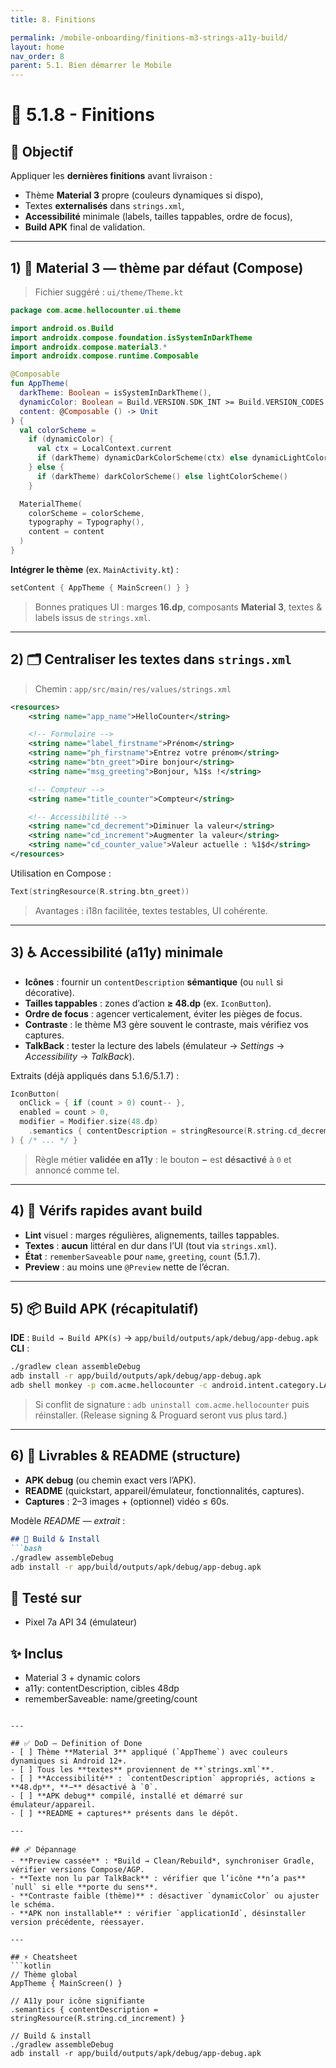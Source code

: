 ```yaml
---
title: 8. Finitions

permalink: /mobile-onboarding/finitions-m3-strings-a11y-build/
layout: home
nav_order: 8
parent: 5.1. Bien démarrer le Mobile
---
```


# 📘 5.1.8 - Finitions 

## 🎯 Objectif
Appliquer les **dernières finitions** avant livraison :
- Thème **Material 3** propre (couleurs dynamiques si dispo),
- Textes **externalisés** dans `strings.xml`,
- **Accessibilité** minimale (labels, tailles tappables, ordre de focus),
- **Build APK** final de validation.

---

## 1) 🎨 Material 3 — thème par défaut (Compose)

> Fichier suggéré : `ui/theme/Theme.kt`

```kotlin
package com.acme.hellocounter.ui.theme

import android.os.Build
import androidx.compose.foundation.isSystemInDarkTheme
import androidx.compose.material3.*
import androidx.compose.runtime.Composable

@Composable
fun AppTheme(
  darkTheme: Boolean = isSystemInDarkTheme(),
  dynamicColor: Boolean = Build.VERSION.SDK_INT >= Build.VERSION_CODES.S,
  content: @Composable () -> Unit
) {
  val colorScheme =
    if (dynamicColor) {
      val ctx = LocalContext.current
      if (darkTheme) dynamicDarkColorScheme(ctx) else dynamicLightColorScheme(ctx)
    } else {
      if (darkTheme) darkColorScheme() else lightColorScheme()
    }

  MaterialTheme(
    colorScheme = colorScheme,
    typography = Typography(),
    content = content
  )
}
````

**Intégrer le thème** (ex. `MainActivity.kt`) :

```kotlin
setContent { AppTheme { MainScreen() } }
```

> Bonnes pratiques UI : marges **16.dp**, composants **Material 3**, textes & labels issus de `strings.xml`.

---

## 2) 🗂️ Centraliser les textes dans `strings.xml`

> Chemin : `app/src/main/res/values/strings.xml`

```xml
<resources>
    <string name="app_name">HelloCounter</string>

    <!-- Formulaire -->
    <string name="label_firstname">Prénom</string>
    <string name="ph_firstname">Entrez votre prénom</string>
    <string name="btn_greet">Dire bonjour</string>
    <string name="msg_greeting">Bonjour, %1$s !</string>

    <!-- Compteur -->
    <string name="title_counter">Compteur</string>

    <!-- Accessibilité -->
    <string name="cd_decrement">Diminuer la valeur</string>
    <string name="cd_increment">Augmenter la valeur</string>
    <string name="cd_counter_value">Valeur actuelle : %1$d</string>
</resources>
```

Utilisation en Compose :

```kotlin
Text(stringResource(R.string.btn_greet))
```

> Avantages : i18n facilitée, textes testables, UI cohérente.

---

## 3) ♿ Accessibilité (a11y) minimale

* **Icônes** : fournir un `contentDescription` **sémantique** (ou `null` si décorative).
* **Tailles tappables** : zones d’action **≥ 48.dp** (ex. `IconButton`).
* **Ordre de focus** : agencer verticalement, éviter les pièges de focus.
* **Contraste** : le thème M3 gère souvent le contraste, mais vérifiez vos captures.
* **TalkBack** : tester la lecture des labels (émulateur → *Settings* → *Accessibility* → *TalkBack*).

Extraits (déjà appliqués dans 5.1.6/5.1.7) :

```kotlin
IconButton(
  onClick = { if (count > 0) count-- },
  enabled = count > 0,
  modifier = Modifier.size(48.dp)
    .semantics { contentDescription = stringResource(R.string.cd_decrement) }
) { /* ... */ }
```

> Règle métier **validée en a11y** : le bouton **−** est **désactivé** à `0` et annoncé comme tel.

---

## 4) 🧪 Vérifs rapides avant build

* **Lint** visuel : marges régulières, alignements, tailles tappables.
* **Textes** : **aucun** littéral en dur dans l’UI (tout via `strings.xml`).
* **État** : `rememberSaveable` pour `name`, `greeting`, `count` (5.1.7).
* **Preview** : au moins une `@Preview` nette de l’écran.

---

## 5) 📦 Build APK (récapitulatif)

**IDE** : `Build → Build APK(s)` → `app/build/outputs/apk/debug/app-debug.apk`
**CLI** :

```bash
./gradlew clean assembleDebug
adb install -r app/build/outputs/apk/debug/app-debug.apk
adb shell monkey -p com.acme.hellocounter -c android.intent.category.LAUNCHER 1
```

> Si conflit de signature : `adb uninstall com.acme.hellocounter` puis réinstaller.
> (Release signing & Proguard seront vus plus tard.)

---

## 6) 📑 Livrables & README (structure)

* **APK debug** (ou chemin exact vers l’APK).
* **README** (quickstart, appareil/émulateur, fonctionnalités, captures).
* **Captures** : 2–3 images + (optionnel) vidéo ≤ 60s.

Modèle *README — extrait* :

````md
## 🚀 Build & Install
```bash
./gradlew assembleDebug
adb install -r app/build/outputs/apk/debug/app-debug.apk
````

## 📱 Testé sur

* Pixel 7a API 34 (émulateur)

## ✨ Inclus

* Material 3 + dynamic colors
* a11y: contentDescription, cibles 48dp
* rememberSaveable: name/greeting/count

````

---

## ✅ DoD — Definition of Done
- [ ] Thème **Material 3** appliqué (`AppTheme`) avec couleurs dynamiques si Android 12+.  
- [ ] Tous les **textes** proviennent de **`strings.xml`**.  
- [ ] **Accessibilité** : `contentDescription` appropriés, actions ≥ **48.dp**, **−** désactivé à `0`.  
- [ ] **APK debug** compilé, installé et démarré sur émulateur/appareil.  
- [ ] **README + captures** présents dans le dépôt.

---

## 🩹 Dépannage
- **Preview cassée** : *Build → Clean/Rebuild*, synchroniser Gradle, vérifier versions Compose/AGP.  
- **Texte non lu par TalkBack** : vérifier que l’icône **n’a pas** `null` si elle **porte du sens**.  
- **Contraste faible (thème)** : désactiver `dynamicColor` ou ajuster le schéma.  
- **APK non installable** : vérifier `applicationId`, désinstaller version précédente, réessayer.

---

## ⚡ Cheatsheet
```kotlin
// Thème global
AppTheme { MainScreen() }

// A11y pour icône signifiante
.semantics { contentDescription = stringResource(R.string.cd_increment) }

// Build & install
./gradlew assembleDebug
adb install -r app/build/outputs/apk/debug/app-debug.apk
````

```
```

